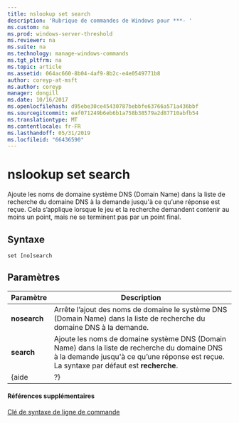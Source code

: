 ```yaml
---
title: nslookup set search
description: 'Rubrique de commandes de Windows pour ***- '
ms.custom: na
ms.prod: windows-server-threshold
ms.reviewer: na
ms.suite: na
ms.technology: manage-windows-commands
ms.tgt_pltfrm: na
ms.topic: article
ms.assetid: 064ac660-8b04-4af9-8b2c-e4e0549771b8
author: coreyp-at-msft
ms.author: coreyp
manager: dongill
ms.date: 10/16/2017
ms.openlocfilehash: d95ebe30ce45430787bebbfe63766a571a436bbf
ms.sourcegitcommit: eaf071249b6eb6b1a758b38579a2d87710abfb54
ms.translationtype: MT
ms.contentlocale: fr-FR
ms.lasthandoff: 05/31/2019
ms.locfileid: "66436590"
---
```

# <a name="nslookup-set-search"></a>nslookup set search



Ajoute les noms de domaine système DNS (Domain Name) dans la liste de recherche du domaine DNS à la demande jusqu'à ce qu’une réponse est reçue. Cela s’applique lorsque le jeu et la recherche demandent contenir au moins un point, mais ne se terminent pas par un point final.

## <a name="syntax"></a>Syntaxe

```
set [no]search
```

## <a name="parameters"></a>Paramètres

|  Paramètre   |                                                                          Description                                                                          |
|--------------|---------------------------------------------------------------------------------------------------------------------------------------------------------------|
| **nosearch** |                            Arrête l’ajout des noms de domaine le système DNS (Domain Name) dans la liste de recherche du domaine DNS à la demande.                            |
|  **search**  | Ajoute les noms de domaine système DNS (Domain Name) dans la liste de recherche du domaine DNS à la demande jusqu'à ce qu’une réponse est reçue. La syntaxe par défaut est **recherche**. |
|    {aide     |                                                                              ?}                                                                               |

#### <a name="additional-references"></a>Références supplémentaires

[Clé de syntaxe de ligne de commande](command-line-syntax-key.md)